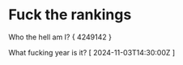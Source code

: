 # Fuck the rankings

Who the hell am I?
{ 4249142 }

What fucking year is it?
[ 2024-11-03T14:30:00Z ]
